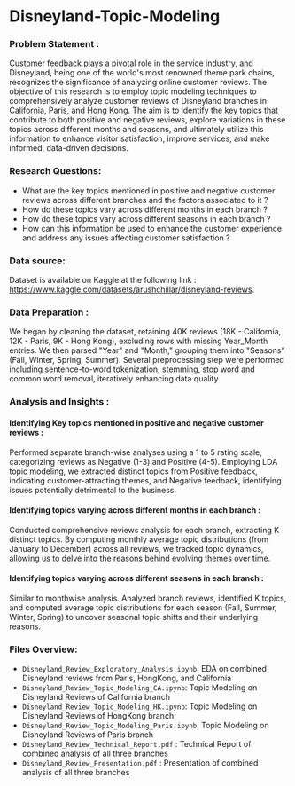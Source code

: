 # Disneyland-Topic-Modeling

### Problem Statement : 
Customer feedback plays a pivotal role in the service industry, and Disneyland, being one of the world's most renowned theme park chains, recognizes the significance of analyzing online customer reviews. The objective of this research is to employ topic modeling techniques to comprehensively analyze customer reviews of Disneyland branches in California, Paris, and Hong Kong. The aim is to identify the key topics that contribute to both positive and negative reviews, explore variations in these topics across different months and seasons, and ultimately utilize this information to enhance visitor satisfaction, improve services, and make informed, data-driven decisions.

### Research Questions:
- What are the key topics mentioned in positive and negative customer reviews across different branches and the factors associated to it ?
- How do these topics vary across different months in each branch ?
- How do these topics vary across different seasons in each branch ?
- How can this information be used to enhance the customer experience and address any issues affecting customer satisfaction ?

### Data source:
Dataset is available on Kaggle at the following link :
https://www.kaggle.com/datasets/arushchillar/disneyland-reviews.

### Data Preparation :

We began by cleaning the dataset, retaining 40K reviews (18K - California, 12K - Paris, 9K - Hong Kong), excluding rows with missing Year_Month entries. We then parsed "Year" and "Month," grouping them into "Seasons" (Fall, Winter, Spring, Summer). Several preprocessing step were performed including sentence-to-word tokenization, stemming, stop word and common word removal, iteratively enhancing data quality.

### Analysis and Insights :
#### Identifying Key topics mentioned in positive and negative customer reviews : 
Performed separate branch-wise analyses using a 1 to 5 rating scale, categorizing reviews as Negative (1-3) and Positive (4-5). Employing LDA topic modeling, we extracted distinct topics from Positive feedback, indicating customer-attracting themes, and Negative feedback, identifying issues potentially detrimental to the business.

#### Identifying topics varying across different months in each branch : 
Conducted comprehensive reviews analysis for each branch, extracting K distinct topics. By computing monthly average topic distributions (from January to December) across all reviews, we tracked topic dynamics, allowing us to delve into the reasons behind evolving themes over time.

#### Identifying topics varying across different seasons in each branch : 
Similar to monthwise analysis. Analyzed branch reviews, identified K topics, and computed average topic distributions for each season (Fall, Summer, Winter, Spring) to uncover seasonal topic shifts and their underlying reasons.


### Files Overview:
- ```Disneyland_Review_Exploratory_Analysis.ipynb```: EDA on combined Disneyland reviews from Paris, HongKong, and California
- ```Disneyland_Review_Topic_Modeling_CA.ipynb```: Topic Modeling on Disneyland Reviews of California branch
- ```Disneyland_Review_Topic_Modeling_HK.ipynb```: Topic Modeling on Disneyland Reviews of HongKong branch
- ```Disneyland_Review_Topic_Modeling_Paris.ipynb```: Topic Modeling on Disneyland Reviews of Paris branch
- ```Disneyland_Review_Technical_Report.pdf``` : Technical Report of combined analysis of all three branches
- ```Disneyland_Review_Presentation.pdf``` : Presentation of combined analysis of all three branches
